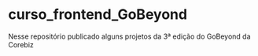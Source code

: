 # curso_frontend_GoBeyond
Nesse repositório publicado alguns projetos da 3ª edição do GoBeyond da Corebiz
